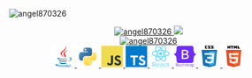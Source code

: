 <p align="left"> <img src="https://komarev.com/ghpvc/?username=angel870326&label=Profile%20views&color=bdadeb&style=flat" alt="angel870326" /> </p>

<div align="center">
  <a href="https://github.com/angel870326">    
  <img height="150em" src="https://github-readme-stats.vercel.app/api?username=angel870326&show_icons=true&theme=radical&title_color=e9a3ff&text_color=57dbc8&bg_color=021627&locale=en&include_all_commits=true&count_private=true" alt="angel870326" />
  <img height="150em" src="https://github-readme-streak-stats.herokuapp.com/?user=angel870326&theme=nightowl&hide_border=false"/>
</div>

<div align="center">
  <img height="150em" src="https://github-readme-stats.vercel.app/api/top-langs?username=angel870326&show_icons=true&theme=radical&title_color=e9a3ff&text_color=00e3cb&bg_color=021627&locale=en&layout=compact&include_all_commits=true&count_private=true"" alt="angel870326" />
</div>
<div align="center">
  <a href="https://www.java.com" target="_blank" rel="noreferrer"> <img src="https://raw.githubusercontent.com/devicons/devicon/master/icons/java/java-original.svg" alt="java" width="40" height="40"/> </a> 
  <a href="https://www.python.org" target="_blank" rel="noreferrer"> <img src="https://raw.githubusercontent.com/devicons/devicon/master/icons/python/python-original.svg" alt="python" width="40" height="40"/> </a> 
  <a href="https://developer.mozilla.org/en-US/docs/Web/JavaScript" target="_blank" rel="noreferrer"> <img src="https://raw.githubusercontent.com/devicons/devicon/master/icons/javascript/javascript-original.svg" alt="javascript" width="40" height="40"/> </a> 
  <a href="https://www.typescriptlang.org/" target="_blank" rel="noreferrer"> <img src="https://raw.githubusercontent.com/devicons/devicon/master/icons/typescript/typescript-original.svg" alt="typescript" width="40" height="40"/> </a>     
  <a href="https://reactjs.org/" target="_blank" rel="noreferrer"> <img src="https://raw.githubusercontent.com/devicons/devicon/master/icons/react/react-original-wordmark.svg" alt="react" width="40" height="40"/> </a> 
  <a href="https://getbootstrap.com" target="_blank" rel="noreferrer"> <img src="https://raw.githubusercontent.com/devicons/devicon/master/icons/bootstrap/bootstrap-plain-wordmark.svg" alt="bootstrap" width="40" height="40"/> </a> 
  <a href="https://www.w3schools.com/css/" target="_blank" rel="noreferrer"> <img src="https://raw.githubusercontent.com/devicons/devicon/master/icons/css3/css3-original-wordmark.svg" alt="css3" width="40" height="40"/> </a> 
  <a href="https://www.w3.org/html/" target="_blank" rel="noreferrer"> <img src="https://raw.githubusercontent.com/devicons/devicon/master/icons/html5/html5-original-wordmark.svg" alt="html5" width="40" height="40"/> </a> 
</div>
